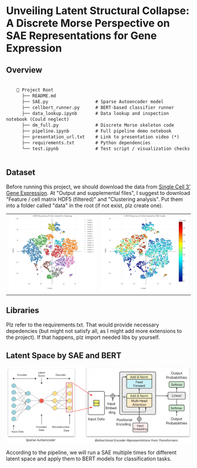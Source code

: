# Unveiling Latent Structural Collapse: A Discrete Morse Perspective on SAE Representations for Gene Expression

## Overview
<pre>
  <code>
    📁 Project Root
      ├── README.md                
      ├── SAE.py                  # Sparse Autoencoder model 
      ├── cellbert_runner.py      # BERT-based classifier runner
      ├── data_lookup.ipynb       # Data lookup and inspection notebook (Could neglect)
      ├── dm_full.py              # Discrete Morse skeleton code
      ├── pipeline.ipynb          # Full pipeline demo notebook 
      ├── presentation_url.txt    # Link to presentation video (*)
      ├── requirements.txt        # Python dependencies
      └── test.ipynb              # Test script / visualization checks
  </code>
</pre>

## Dataset
Before running this project, we should download the data from [Single Cell 3' Gene Expression]([https://example.com/myreport.pdf](https://www.10xgenomics.com/datasets/pbm-cs-from-a-healthy-donor-whole-transcriptome-analysis-3-1-standard-4-0-0)).
At "Output and supplemental files", I suggest to download "Feature / cell matrix HDF5 (filtered)" and "Clustering analysis". Put them into a folder called "data" in the root (if not exist, plz create one).
<table>
  <tr>
    <td><img src="images/newplot.png" alt="t-SNE Projection of Cells Colored by Clustering" width="400"/>
    <td><img src="images/newplotden.png" alt="t-SNE Projection of Cells Colored by UMI Counts" width="400"/>
  </tr>
</table>

## Libraries
Plz refer to the requirements.txt. That would provide necessary depedencies (but might not satisfy all, as I might add more extensions to the project). If that happens, plz import needed libs by yourself.

## Latent Space by SAE and BERT
<p align="center">
  <img src="images/struct.png" alt="Pipeline Overview: SAE + BERT" width="800"/>
</p>
According to the pipeline, we will run a SAE multiple times for different latent space and apply them to BERT models for classification tasks. 



